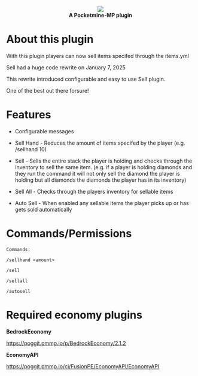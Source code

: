<p align="center">
    <a href="https://github.com/Terpz710/Sell-PM5/blob/main/icon.png"><img src="https://github.com/Terpz710/Sell-PM5/blob/main/icon.png"></img></a><br>
    <b>A Pocketmine-MP plugin</b>

# About this plugin
With this plugin players can now sell items specifed through the items.yml

Sell had a huge code rewrite on January 7, 2025

This rewrite introduced configurable and easy to use Sell plugin.

One of the best out there forsure!

# Features
* Configurable messages
* Sell Hand - Reduces the amount of items specifed by the player (e.g. /sellhand 10)

* Sell - Sells the entire stack the player is holding and checks through the inventory to sell the same item. (e.g. if a player is holding diamonds and they run the command it will not only sell the diamond the player is holding but all diamonds the diamonds the player has in its inventory)

* Sell All - Checks through the players inventory for sellable items

* Auto Sell - When enabled any sellable items the player picks up or has gets sold automatically

# Commands/Permissions
```
Commands:

/sellhand <amount>

/sell

/sellall

/autosell
```

# Required economy plugins

**BedrockEconomy**

https://poggit.pmmp.io/p/BedrockEconomy/2.1.2

**EconomyAPI**

https://poggit.pmmp.io/ci/FusionPE/EconomyAPI/EconomyAPI
